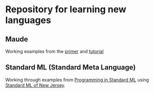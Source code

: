Repository for learning new languages
=

## Maude
Working examples from the [primer](http://maude.cs.uiuc.edu/primer/maude-primer.pdf) and [tutorial](http://maude.cs.uiuc.edu/maude1/tutorial/)

## Standard ML (Standard Meta Language)
Working through examples from [Programming in Standard ML](http://www.cs.cmu.edu/~rwh/isml/book.pdf) using 
[Standard ML of New Jersey](https://www.smlnj.org/).
